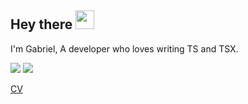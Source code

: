 ## Hey there <img src="https://media.giphy.com/media/hvRJCLFzcasrR4ia7z/giphy.gif" width="30px">
I'm Gabriel, A developer who loves writing TS and TSX.

[<img src="https://img.shields.io/badge/LinkedIn-0077B5?style=for-the-badge&logo=linkedin&logoColor=white" />](https://www.linkedin.com/in/gabrielmlinassi)    [<img src="https://img.shields.io/badge/Medium-12100E?style=for-the-badge&logo=medium&logoColor=white" />](https://medium.com/@gabrielm-linassi)

[CV](https://cv-builder-one-ochre.vercel.app/)
